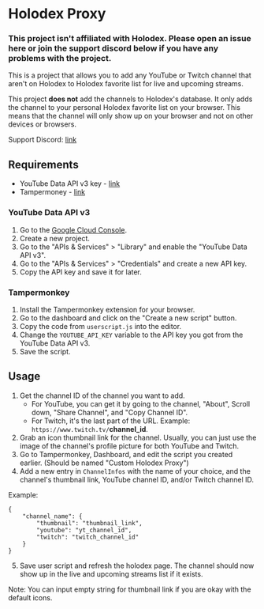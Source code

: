 # Holodex Proxy

### This project isn't affiliated with Holodex. Please open an issue here or join the support discord below if you have any problems with the project.

This is a project that allows you to add any YouTube or Twitch channel that aren't on Holodex to Holodex favorite list for live and upcoming streams. 

This project **does not** add the channels to Holodex's database. It only adds the channel to your personal Holodex favorite list on your browser. This means that the channel will only show up on your browser and not on other devices or browsers.

Support Discord: [link](https://discord.gg/cm4kyTsrPS)

## Requirements
- YouTube Data API v3 key - [link](https://console.developers.google.com/)
- Tampermoney - [link](https://www.tampermonkey.net/)

### YouTube Data API v3
1. Go to the [Google Cloud Console](https://console.developers.google.com/).
2. Create a new project.
3. Go to the "APIs & Services" > "Library" and enable the "YouTube Data API v3".
4. Go to the "APIs & Services" > "Credentials" and create a new API key.
5. Copy the API key and save it for later.

### Tampermonkey
1. Install the Tampermonkey extension for your browser.
2. Go to the dashboard and click on the "Create a new script" button.
3. Copy the code from `userscript.js` into the editor.
4. Change the `YOUTUBE_API_KEY` variable to the API key you got from the YouTube Data API v3.
5. Save the script.

## Usage
1. Get the channel ID of the channel you want to add.
    - For YouTube, you can get it by going to the channel, "About", Scroll down, "Share Channel", and "Copy Channel ID".
    - For Twitch, it's the last part of the URL. Example: `https://www.twitch.tv/`**channel_id**.
2. Grab an icon thumbnail link for the channel. Usually, you can just use the image of the channel's profile picture for both YouTube and Twitch.
3. Go to Tampermonkey, Dashboard, and edit the script you created earlier. (Should be named "Custom Holodex Proxy")
4. Add a new entry in `ChannelInfos` with the name of your choice, and the channel's thumbnail link, YouTube channel ID, and/or Twitch channel ID.

Example: 
```
{
    "channel_name": {
        "thumbnail": "thumbnail_link",
        "youtube": "yt_channel_id",
        "twitch": "twitch_channel_id"
    }
}
```
5. Save user script and refresh the holodex page. The channel should now show up in the live and upcoming streams list if it exists.

Note: You can input empty string for thumbnail link if you are okay with the default icons.
